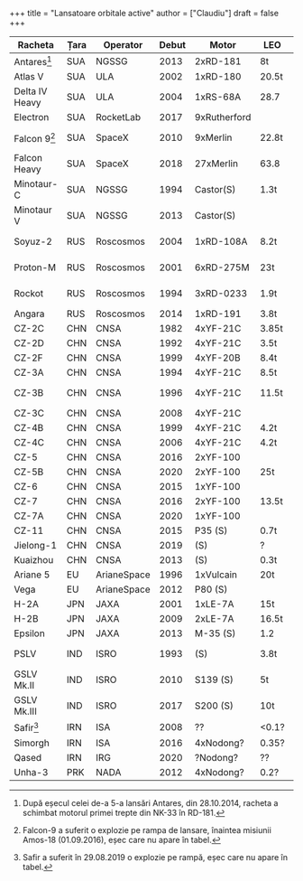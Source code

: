 +++
title = "Lansatoare orbitale active"
author = ["Claudiu"]
draft = false
+++

| Racheta         | Țara | Operator    | Debut | Motor        | LEO   | SSO   | GTO   | Lans | Succ | Eșec. | Ultima     |
|-----------------|------|-------------|-------|--------------|-------|-------|-------|------|------|-------|------------|
| Antares[^fn:1]  | SUA  | NGSSG       | 2013  | 2xRD-181     | 8t    |       |       | 12   | 11   | 1     | 14.02.2020 |
| Atlas V         | SUA  | ULA         | 2002  | 1xRD-180     | 20.5t |       | 8.9t  | 84   | 82   | (1)   | 17.05.2020 |
| Delta IV Heavy  | SUA  | ULA         | 2004  | 1xRS-68A     | 28.7  |       | 14.2t | 10   | 9    | (1)   | 19.01.2019 |
| Electron        | SUA  | RocketLab   | 2017  | 9xRutherford |       | 0.22t |       | 11   | 10   | 1     | 31.01.2020 |
| Falcon 9[^fn:2] | SUA  | SpaceX      | 2010  | 9xMerlin     | 22.8t |       | 8.3t  | 83   | 81   | 1+(1) | 18.03.2020 |
| Falcon Heavy    | SUA  | SpaceX      | 2018  | 27xMerlin    | 63.8  |       | 26.7  | 3    | 3    | 0     | 25.06.2019 |
| Minotaur-C      | SUA  | NGSSG       | 1994  | Castor(S)    | 1.3t  |       |       | 10   | 7    | 3     | 31.10.2017 |
| Minotaur V      | SUA  | NGSSG       | 2013  | Castor(S)    |       |       | 0.53t | 1    | 1    | 0     | 07.09.2013 |
| Soyuz-2         | RUS  | Roscosmos   | 2004  | 1xRD-108A    | 8.2t  | 4.9t  | 3.2t  | 104  | 97   | 4+(3) | 20.05.2020 |
| Proton-M        | RUS  | Roscosmos   | 2001  | 6xRD-275M    | 23t   |       | 6.3   | 109  | 98   | 9+(2) | 24.12.2019 |
| Rockot          | RUS  | Roscosmos   | 1994  | 3xRD-0233    | 1.9t  | 1.2t  |       | 34   | 31   | 2+(1) | 27.12.2019 |
| Angara          | RUS  | Roscosmos   | 2014  | 1xRD-191     | 3.8t  |       | 5.4t  | 2    | 2    | 0     | 23.12.2014 |
| CZ-2C           | CHN  | CNSA        | 1982  | 4xYF-21C     | 3.85t | 1.9t  | 1.25t | 52   | 51   | 1     | 24.03.2020 |
| CZ-2D           | CHN  | CNSA        | 1992  | 4xYF-21C     | 3.5t  | 1.3t  |       | 46   | 45   | 1     | 19.02.2020 |
| CZ-2F           | CHN  | CNSA        | 1999  | 4xYF-20B     | 8.4t  |       |       | 13   | 13   | 0     | 16.10.2016 |
| CZ-3A           | CHN  | CNSA        | 1994  | 4xYF-21C     | 8.5t  |       | 2.6t  | 27   | 27   | 0     | 09.07.2018 |
| CZ-3B           | CHN  | CNSA        | 1996  | 4xYF-21C     | 11.5t | 7.1t  | 5.5t  | 67   | 63   | 2+(2) | 08.04.2020 |
| CZ-3C           | CHN  | CNSA        | 2008  | 4xYF-21C     |       |       | 3.9t  | 17   | 17   | 0     | 17.05.2019 |
| CZ-4B           | CHN  | CNSA        | 1999  | 4xYF-21C     | 4.2t  | 2.8t  | 1.5t  | 35   | 34   | 1     | 20.12.2019 |
| CZ-4C           | CHN  | CNSA        | 2006  | 4xYF-21C     | 4.2t  | 2.8t  | 1.5t  | 28   | 26   | 2     | 27.11.2019 |
| CZ-5            | CHN  | CNSA        | 2016  | 2xYF-100     |       |       | 14t   | 3    | 2    | 1     | 27.12.2019 |
| CZ-5B           | CHN  | CNSA        | 2020  | 2xYF-100     | 25t   |       |       | 1    | 1    | 0     | 05.05.2020 |
| CZ-6            | CHN  | CNSA        | 2015  | 1xYF-100     |       | 1t    |       | 3    | 3    | 1     | 13.11.2019 |
| CZ-7            | CHN  | CNSA        | 2016  | 2xYF-100     | 13.5t |       | 5.5t  | 2    | 2    | 0     | 20.04.2017 |
| CZ-7A           | CHN  | CNSA        | 2020  | 1xYF-100     |       |       | 7.0t  | 1    | 0    | 1     | 16.03.2020 |
| CZ-11           | CHN  | CNSA        | 2015  | P35 (S)      | 0.7t  | 0.35t |       | 8    | 8    | 0     | 19.09.2019 |
| Jielong-1       | CHN  | CNSA        | 2019  | (S)          | ?     | ?     |       | 1    | 1    | 0     | 17.08.2019 |
| Kuaizhou        | CHN  | CNSA        | 2013  | (S)          | 0.3t  | 0.2t  |       | 11   | 11   | 0     | 11.05.2020 |
| Ariane 5        | EU   | ArianeSpace | 1996  | 1xVulcain    | 20t   |       | 10.9t | 108  | 103  | 2(3)  | 18.02.2020 |
| Vega            | EU   | ArianeSpace | 2012  | P80 (S)      |       | 1.45t |       | 15   | 14   | 1     | 11.07.2019 |
| H-2A            | JPN  | JAXA        | 2001  | 1xLE-7A      | 15t   |       | 6t    | 41   | 40   | 1     | 09.02.2020 |
| H-2B            | JPN  | JAXA        | 2009  | 2xLE-7A      | 16.5t |       | 8t    | 9    | 9    | 0     | 20.05.2020 |
| Epsilon         | JPN  | JAXA        | 2013  | M-35 (S)     | 1.2   | 0.45  |       | 4    | 4    | 0     | 18.01.2019 |
| PSLV            | IND  | ISRO        | 1993  | (S)          | 3.8t  | 1.75t | 1.2t  | 50   | 47   | 2+(1) | 11.12.2019 |
| GSLV Mk.II      | IND  | ISRO        | 2010  | S139 (S)     | 5t    |       | 2.7t  | 7    | 6    | 1     | 19.12.2018 |
| GSLV Mk.III     | IND  | ISRO        | 2017  | S200 (S)     | 10t   |       | 4t    | 4    | 4    | 0     | 22.07.2019 |
| Safir[^fn:3]    | IRN  | ISA         | 2008  | ??           | <0.1? |       |       | 8    | 4    | 4     | 05.02.2019 |
| Simorgh         | IRN  | ISA         | 2016  | 4xNodong?    | 0.35? |       |       | 4    | 1    | 3     | 09.02.2020 |
| Qased           | IRN  | IRG         | 2020  | ?Nodong?     | ??    | ??    | ??    | 1    | 1    | 0     | 22.04.2020 |
| Unha-3          | PRK  | NADA        | 2012  | 4xNodong?    | 0.2?  |       |       | 3    | 2    | 1     | 07.02.2016 |

[^fn:1]: După eșecul celei de-a 5-a lansări Antares, din 28.10.2014, racheta a schimbat motorul primei trepte din NK-33 în RD-181.
[^fn:2]: Falcon-9 a suferit o explozie pe rampa de lansare, înaintea misiunii Amos-18 (01.09.2016), eșec care nu apare în tabel.
[^fn:3]: Safir a suferit în 29.08.2019 o explozie pe rampă, eșec care nu apare în tabel.